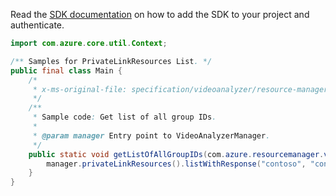 Read the [SDK documentation](https://github.com/Azure/azure-sdk-for-java/blob/azure-resourcemanager-videoanalyzer_1.0.0-beta.3/sdk/videoanalyzer/azure-resourcemanager-videoanalyzer/README.md) on how to add the SDK to your project and authenticate.

```java
import com.azure.core.util.Context;

/** Samples for PrivateLinkResources List. */
public final class Main {
    /*
     * x-ms-original-file: specification/videoanalyzer/resource-manager/Microsoft.Media/preview/2021-11-01-preview/examples/video-analyzer-private-link-resources-list.json
     */
    /**
     * Sample code: Get list of all group IDs.
     *
     * @param manager Entry point to VideoAnalyzerManager.
     */
    public static void getListOfAllGroupIDs(com.azure.resourcemanager.videoanalyzer.VideoAnalyzerManager manager) {
        manager.privateLinkResources().listWithResponse("contoso", "contososports", Context.NONE);
    }
}
```
